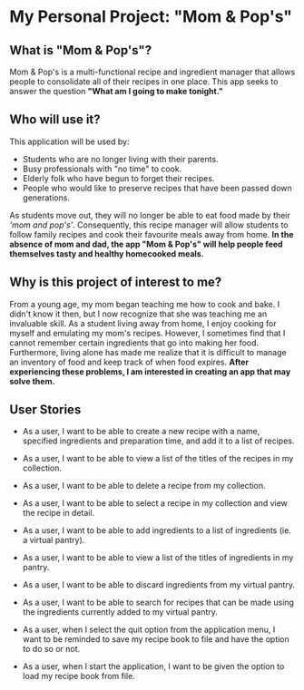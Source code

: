 # My Personal Project: "Mom & Pop's"

## What is "Mom & Pop's"?

Mom & Pop's is a multi-functional recipe and ingredient manager that allows people to
consolidate all of their recipes in one place. This app seeks to answer the question
**"What am I going to make tonight."**

## Who will use it?

This application will be used by:
- Students who are no longer living with their parents.
- Busy professionals with "no time" to cook.
- Elderly folk who have begun to forget their recipes.
- People who would like to preserve recipes that have been passed down generations.

As students move out, they will no longer be able to eat food made by their *'mom and pop's'*.
Consequently, this recipe manager will allow students to follow family recipes
and cook their favourite meals away from home. **In the absence of mom and dad,
the app "Mom & Pop's" will help people feed themselves tasty and healthy homecooked meals.**

## Why is this project of interest to me?

From a young age, my mom began teaching me how to cook and bake. I didn't know it then,
but I now recognize that she was teaching me an invaluable skill. As a student living away
from home, I enjoy cooking for myself and emulating my mom's recipes. However, I sometimes
find that I cannot remember certain ingredients that go into making her food. Furthermore, living alone has made me
realize that it is
difficult to manage an inventory of food and keep track of when food expires. **After experiencing
these problems, I am interested in creating an app that may solve them.**

## User Stories

- As a user, I want to be able to create a new recipe with a name, specified ingredients and preparation time,
and add it to a list of recipes.
- As a user, I want to be able to view a list of the titles of the recipes in my collection.
- As a user, I want to be able to delete a recipe from my collection.
- As a user, I want to be able to select a recipe in my collection and view the recipe in detail.


- As a user, I want to be able to add ingredients to a list of ingredients (ie. a virtual pantry).
- As a user, I want to be able to view a list of the titles of ingredients in my pantry.
- As a user, I want to be able to discard ingredients from my virtual pantry.
- As a user, I want to be able to search for recipes that can be made using the ingredients currently
added to my virtual pantry.


- As a user, when I select the quit option from the application menu, I want to be reminded to save my recipe book
to file and have the option to do so or not.
- As a user, when I start the application, I want to be given the option to load my recipe book from file.

